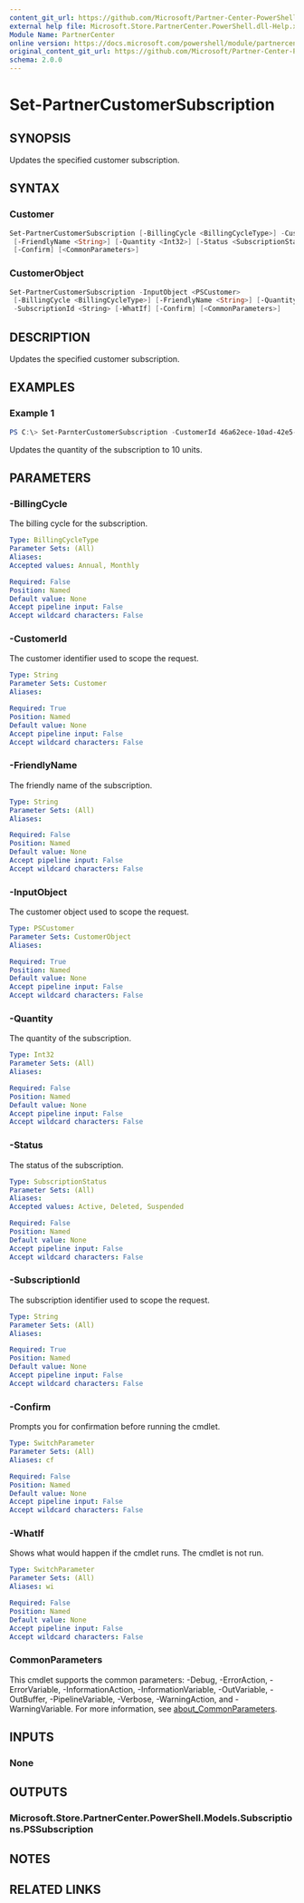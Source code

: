 ```yaml
---
content_git_url: https://github.com/Microsoft/Partner-Center-PowerShell/blob/master/docs/help/Set-PartnerCustomerSubscription.md
external help file: Microsoft.Store.PartnerCenter.PowerShell.dll-Help.xml
Module Name: PartnerCenter
online version: https://docs.microsoft.com/powershell/module/partnercenter/Set-PartnerCustomerSubscription
original_content_git_url: https://github.com/Microsoft/Partner-Center-PowerShell/blob/master/docs/help/Set-PartnerCustomerSubscription.md
schema: 2.0.0
---
```


# Set-PartnerCustomerSubscription

## SYNOPSIS
Updates the specified customer subscription.

## SYNTAX

### Customer
```powershell
Set-PartnerCustomerSubscription [-BillingCycle <BillingCycleType>] -CustomerId <String>
 [-FriendlyName <String>] [-Quantity <Int32>] [-Status <SubscriptionStatus>] -SubscriptionId <String> [-WhatIf]
 [-Confirm] [<CommonParameters>]
```

### CustomerObject
```powershell
Set-PartnerCustomerSubscription -InputObject <PSCustomer>
 [-BillingCycle <BillingCycleType>] [-FriendlyName <String>] [-Quantity <Int32>] [-Status <SubscriptionStatus>]
 -SubscriptionId <String> [-WhatIf] [-Confirm] [<CommonParameters>]
```

## DESCRIPTION
Updates the specified customer subscription.

## EXAMPLES

### Example 1
```powershell
PS C:\> Set-ParnterCustomerSubscription -CustomerId 46a62ece-10ad-42e5-b3f1-b2ed53e6fc08 -Subscription dace42ca-22df-4b1f-8f9e-992364dd866e -Quantity 10
```

Updates the quantity of the subscription to 10 units.

## PARAMETERS

### -BillingCycle
The billing cycle for the subscription.

```yaml
Type: BillingCycleType
Parameter Sets: (All)
Aliases:
Accepted values: Annual, Monthly

Required: False
Position: Named
Default value: None
Accept pipeline input: False
Accept wildcard characters: False
```

### -CustomerId
The customer identifier used to scope the request.

```yaml
Type: String
Parameter Sets: Customer
Aliases:

Required: True
Position: Named
Default value: None
Accept pipeline input: False
Accept wildcard characters: False
```

### -FriendlyName
The friendly name of the subscription.

```yaml
Type: String
Parameter Sets: (All)
Aliases:

Required: False
Position: Named
Default value: None
Accept pipeline input: False
Accept wildcard characters: False
```

### -InputObject
The customer object used to scope the request.

```yaml
Type: PSCustomer
Parameter Sets: CustomerObject
Aliases:

Required: True
Position: Named
Default value: None
Accept pipeline input: False
Accept wildcard characters: False
```

### -Quantity
The quantity of the subscription.

```yaml
Type: Int32
Parameter Sets: (All)
Aliases:

Required: False
Position: Named
Default value: None
Accept pipeline input: False
Accept wildcard characters: False
```

### -Status
The status of the subscription.

```yaml
Type: SubscriptionStatus
Parameter Sets: (All)
Aliases:
Accepted values: Active, Deleted, Suspended

Required: False
Position: Named
Default value: None
Accept pipeline input: False
Accept wildcard characters: False
```

### -SubscriptionId
The subscription identifier used to scope the request.

```yaml
Type: String
Parameter Sets: (All)
Aliases:

Required: True
Position: Named
Default value: None
Accept pipeline input: False
Accept wildcard characters: False
```

### -Confirm
Prompts you for confirmation before running the cmdlet.

```yaml
Type: SwitchParameter
Parameter Sets: (All)
Aliases: cf

Required: False
Position: Named
Default value: None
Accept pipeline input: False
Accept wildcard characters: False
```

### -WhatIf
Shows what would happen if the cmdlet runs.
The cmdlet is not run.

```yaml
Type: SwitchParameter
Parameter Sets: (All)
Aliases: wi

Required: False
Position: Named
Default value: None
Accept pipeline input: False
Accept wildcard characters: False
```

### CommonParameters
This cmdlet supports the common parameters: -Debug, -ErrorAction, -ErrorVariable, -InformationAction, -InformationVariable, -OutVariable, -OutBuffer, -PipelineVariable, -Verbose, -WarningAction, and -WarningVariable. For more information, see [about_CommonParameters](http://go.microsoft.com/fwlink/?LinkID=113216).

## INPUTS

### None

## OUTPUTS

### Microsoft.Store.PartnerCenter.PowerShell.Models.Subscriptions.PSSubscription

## NOTES

## RELATED LINKS
